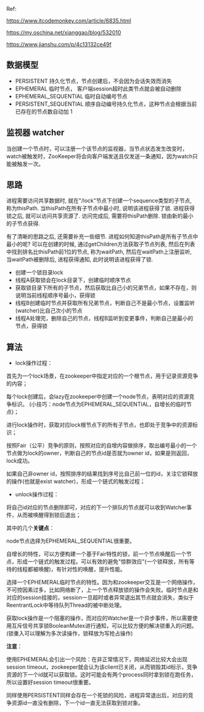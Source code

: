 Ref: 

https://www.itcodemonkey.com/article/6835.html

https://my.oschina.net/xianggao/blog/532010

https://www.jianshu.com/p/4c13132ce49f

数据模型
----

- PERSISTENT 持久化节点，节点创建后，不会因为会话失效而消失
- EPHEMERAL 临时节点， 客户端session超时此类节点就会被自动删除
- EPHEMERAL_SEQUENTIAL 临时自动编号节点
- PERSISTENT_SEQUENTIAL 顺序自动编号持久化节点，这种节点会根据当前已存在的节点数自动加 1

监视器 watcher
----

当创建一个节点时，可以注册一个该节点的监视器，当节点状态发生改变时，watch被触发时，ZooKeeper将会向客户端发送且仅发送一条通知，因为watch只能被触发一次。

思路
----

进程需要访问共享数据时, 就在"/lock"节点下创建一个sequence类型的子节点, 称为thisPath. 当thisPath在所有子节点中最小时, 说明该进程获得了锁. 进程获得锁之后, 就可以访问共享资源了. 访问完成后, 需要将thisPath删除. 锁由新的最小的子节点获得.

有了清晰的思路之后, 还需要补充一些细节. 进程如何知道thisPath是所有子节点中最小的呢? 可以在创建的时候, 通过getChildren方法获取子节点列表, 然后在列表中找到排名比thisPath前1位的节点, 称为waitPath, 然后在waitPath上注册监听, 当waitPath被删除后, 进程获得通知, 此时说明该进程获得了锁.

- 创建一个锁目录lock
- 线程A获取锁会在lock目录下，创建临时顺序节点
- 获取锁目录下所有的子节点，然后获取比自己小的兄弟节点，如果不存在，则说明当前线程顺序号最小，获得锁
- 线程B创建临时节点并获取所有兄弟节点，判断自己不是最小节点，设置监听(watcher)比自己次小的节点
- 线程A处理完，删除自己的节点，线程B监听到变更事件，判断自己是最小的节点，获得锁

算法
----

- lock操作过程：

首先为一个lock场景，在zookeeper中指定对应的一个根节点，用于记录资源竞争的内容；

每个lock创建后，会lazy在zookeeper中创建一个node节点，表明对应的资源竞争标识。 (小技巧：node节点为EPHEMERAL_SEQUENTIAL，自增长的临时节点)；

进行lock操作时，获取对应lock根节点下的所有子节点，也即处于竞争中的资源标识；

按照Fair（公平）竞争的原则，按照对应的自增内容做排序，取出编号最小的一个节点做为lock的owner，判断自己的节点id是否就为owner id，如果是则返回，lock成功。

如果自己非owner id，按照排序的结果找到序号比自己前一位的id，关注它锁释放的操作(也就是exist watcher)，形成一个链式的触发过程；

- unlock操作过程：

将自己id对应的节点删除即可，对应的下一个排队的节点就可以收到Watcher事件，从而被唤醒得到锁后退出；

其中的几个**关键点**：

node节点选择为EPHEMERAL_SEQUENTIAL很重要。

自增长的特性，可以方便构建一个基于Fair特性的锁，前一个节点唤醒后一个节点，形成一个链式的触发过程。可以有效的避免"惊群效应"(一个锁释放，所有等待的线程都被唤醒)，有针对性的唤醒，提升性能。

选择一个EPHEMERAL临时节点的特性。因为和zookeeper交互是一个网络操作，不可控因素过多，比如网络断了，上一个节点释放锁的操作会失败。临时节点是和对应的session挂接的，session一旦超时或者异常退出其节点就会消失，类似于ReentrantLock中等待队列Thread的被中断处理。

获取lock操作是一个阻塞的操作，而对应的Watcher是一个异步事件，所以需要使用互斥信号共享锁BooleanMutex进行通知，可以比较方便的解决锁重入的问题。(锁重入可以理解为多次读操作，锁释放为写抢占操作)

**注意**：

使用EPHEMERAL会引出一个风险：在非正常情况下，网络延迟比较大会出现session timeout，zookeeper就会认为该client已关闭，从而销毁其id标示，竞争资源的下一个id就可以获取锁。这时可能会有两个process同时拿到锁在跑任务，所以设置好session timeout很重要。

同样使用PERSISTENT同样会存在一个死锁的风险，进程异常退出后，对应的竞争资源id一直没有删除，下一个id一直无法获取到锁对象。
